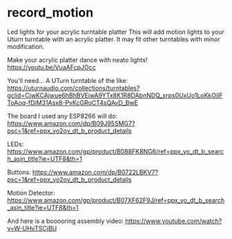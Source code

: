 # record_motion
Led lights for your acrylic turntable platter
This will add motion lights to your Uturn turntable with an acrylic platter. It may fit other turntables with minor modification.

Make your acrylic platter dance with neato lights!
https://youtu.be/VuaAFcpJOcc

You'll need...
A UTurn turntable of the like:
https://uturnaudio.com/collections/turntables?gclid=CjwKCAjwue6hBhBVEiwA9YTx8K1R8DAbnNDQ_xrps0UxUo1LoKkOilFToAoq-fDiM31Asx8-PvKcGRoCT4sQAvD_BwE

The board I used any ESP8266 will do:
https://www.amazon.com/dp/B09J95SMG7?psc=1&ref=ppx_yo2ov_dt_b_product_details


LEDs:
https://www.amazon.com/gp/product/B088FK8NG6/ref=ppx_yo_dt_b_search_asin_title?ie=UTF8&th=1

Buttons:
https://www.amazon.com/dp/B0722LBKV7?psc=1&ref=ppx_yo2ov_dt_b_product_details

Motion Detector:
https://www.amazon.com/gp/product/B07XF62F9J/ref=ppx_yo_dt_b_search_asin_title?ie=UTF8&th=1

And here is a booooring assembly video:
https://www.youtube.com/watch?v=W-UHvTSCjBU
